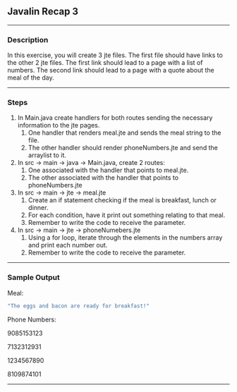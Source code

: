 ## Javalin Recap 3
---
### Description
In this exercise, you will create 3 jte files. The first file should have links to the other 2 jte files. The first link should lead to a page with a list of numbers. The second link should lead to a page with a quote about the meal of the day.

---
### Steps

1. In Main.java create handlers for both routes sending the necessary information to the jte pages.
   1. One handler that renders meal.jte and sends the meal string to the file.
   2. The other handler should render phoneNumbers.jte and send the arraylist to it.
2. In src -> main -> java -> Main.java, create 2 routes:
   1. One associated with the handler that points to meal.jte.
   2. The other associated with the handler that points to phoneNumbers.jte
3. In src -> main -> jte -> meal.jte
   1. Create an if statement checking if the meal is breakfast, lunch or dinner. 
   2. For each condition, have it print out something relating to that meal. 
   3. Remember to write the code to receive the parameter.
4. In src -> main -> jte -> phoneNumebers.jte
   1. Using a for loop, iterate through the elements in the numbers array and print each number out. 
   2. Remember to write the code to receive the parameter.
   
---
### Sample Output
Meal:
```Java
"The eggs and bacon are ready for breakfast!"
```

Phone Numbers:

9085153123

7132312931

1234567890

8109874101


---
